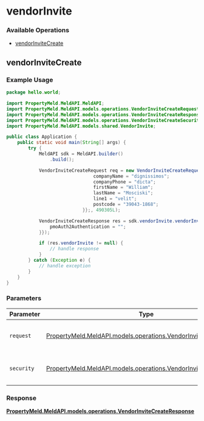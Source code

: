 # vendorInvite

### Available Operations

* [vendorInviteCreate](#vendorinvitecreate)

## vendorInviteCreate

### Example Usage

```java
package hello.world;

import PropertyMeld.MeldAPI.MeldAPI;
import PropertyMeld.MeldAPI.models.operations.VendorInviteCreateRequest;
import PropertyMeld.MeldAPI.models.operations.VendorInviteCreateResponse;
import PropertyMeld.MeldAPI.models.operations.VendorInviteCreateSecurity;
import PropertyMeld.MeldAPI.models.shared.VendorInvite;

public class Application {
    public static void main(String[] args) {
        try {
            MeldAPI sdk = MeldAPI.builder()
                .build();

            VendorInviteCreateRequest req = new VendorInviteCreateRequest(                new VendorInvite("Olen.Christiansen@gmail.com") {{
                                companyName = "dignissimos";
                                companyPhone = "dicta";
                                firstName = "William";
                                lastName = "Mosciski";
                                line1 = "velit";
                                postcode = "39043-1868";
                            }};, 490305L);            

            VendorInviteCreateResponse res = sdk.vendorInvite.vendorInviteCreate(req, new VendorInviteCreateSecurity("officia") {{
                pmoAuth2Authentication = "";
            }});

            if (res.vendorInvite != null) {
                // handle response
            }
        } catch (Exception e) {
            // handle exception
        }
    }
}
```

### Parameters

| Parameter                                                                                                                  | Type                                                                                                                       | Required                                                                                                                   | Description                                                                                                                |
| -------------------------------------------------------------------------------------------------------------------------- | -------------------------------------------------------------------------------------------------------------------------- | -------------------------------------------------------------------------------------------------------------------------- | -------------------------------------------------------------------------------------------------------------------------- |
| `request`                                                                                                                  | [PropertyMeld.MeldAPI.models.operations.VendorInviteCreateRequest](../../models/operations/VendorInviteCreateRequest.md)   | :heavy_check_mark:                                                                                                         | The request object to use for the request.                                                                                 |
| `security`                                                                                                                 | [PropertyMeld.MeldAPI.models.operations.VendorInviteCreateSecurity](../../models/operations/VendorInviteCreateSecurity.md) | :heavy_check_mark:                                                                                                         | The security requirements to use for the request.                                                                          |


### Response

**[PropertyMeld.MeldAPI.models.operations.VendorInviteCreateResponse](../../models/operations/VendorInviteCreateResponse.md)**

